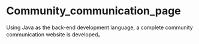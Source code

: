 # Community_communication_page
Using Java as the back-end development language, a complete community communication website is developed。

